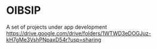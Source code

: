 # OIBSIP
A set of projects under app development 
https://drive.google.com/drive/folders/1WTWD3eDOGJuz-kH7gMe3VshPNpaxD54r?usp=sharing
